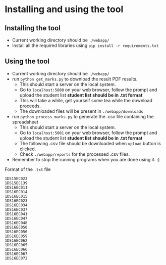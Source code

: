 # Installing and using the tool

## Installing the tool
* Current working directory should be `./webapp/`
* Install all the required libraries using `pip install -r requirements.txt`

## Using the tool
* Current working directory should be `./webapp/`
* run `python get_marks.py` to download the result PDF results.
  - This should start a server on the local system.
  - Go to `localhost:5000` on your web browser, follow the prompt and upload the student list **student list should be in .txt format**
  - This will take a while, get yourself some tea while the download proceeds.
  - The downloaded files will be present in `./webapp/downloads`
* run `python process_marks.py` to generate the .csv file containing the spreadsheet
  - This should start a server on the local system.
  - Go to `localhost:5001` on your web browser, follow the prompt and upload the student list **student list should be in .txt format**
  - The following .csv file should be downloaded when `upload` button is clicked.
  - Check `./webapp/reports` for the processed .csv files.
* Remember to stop the running programs when you are done using it. :)


Format of the `.txt` file
```
1DS15EC023
1DS15EC139
1DS16EC011
1DS16EC014
1DS16EC015
1DS16EC023
1DS16EC034
1DS16EC037
1DS16EC041
1DS16EC047
1DS16EC048
1DS16EC050
1DS16EC056
1DS16EC059
1DS16EC062
1DS16EC065
1DS16EC066
1DS16EC067
1DS16EC072
```
